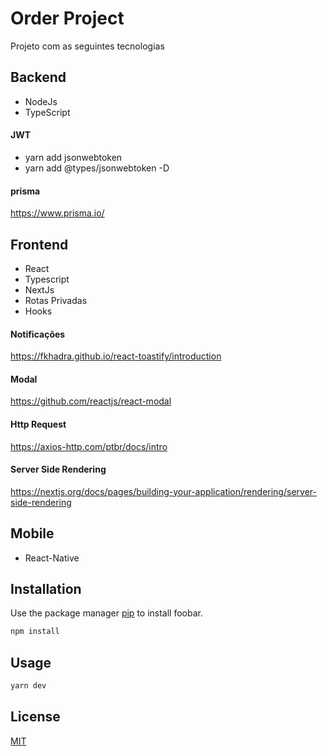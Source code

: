 # Order Project

Projeto com as seguintes tecnologias

## Backend
- NodeJs
- TypeScript


#### JWT
- yarn add jsonwebtoken
- yarn add @‌types/jsonwebtoken -D

#### prisma
https://www.prisma.io/



## Frontend
- React
- Typescript
- NextJs
- Rotas Privadas
- Hooks


#### Notificações

https://fkhadra.github.io/react-toastify/introduction



#### Modal

https://github.com/reactjs/react-modal


#### Http Request
https://axios-http.com/ptbr/docs/intro


#### Server Side Rendering
https://nextjs.org/docs/pages/building-your-application/rendering/server-side-rendering


## Mobile
- React-Native




## Installation

Use the package manager [pip](https://pip.pypa.io/en/stable/) to install foobar.

```bash
npm install
```

## Usage

```python
yarn dev
```


## License

[MIT](https://choosealicense.com/licenses/mit/)
